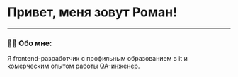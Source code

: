 # Привет, меня зовут Роман!

---

### :man_technologist: Обо мне:

Я frontend-разработчик с профильным образованием в it и комерческим опытом работы QA-инженер.

<!--
**WirelessSocks/WirelessSocks** is a ✨ _special_ ✨ repository because its `README.md` (this file) appears on your GitHub profile.

Here are some ideas to get you started:

- 🔭 I’m currently working on ...
- 🌱 I’m currently learning ...
- 👯 I’m looking to collaborate on ...
- 🤔 I’m looking for help with ...
- 💬 Ask me about ...
- 📫 How to reach me: ...
- 😄 Pronouns: ...
- ⚡ Fun fact: ...
-->
